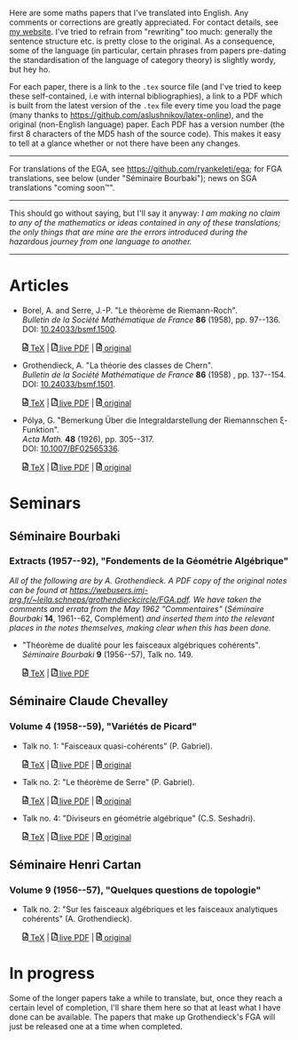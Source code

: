 Here are some maths papers that I've translated into English. Any comments or corrections are greatly appreciated. For contact details, see [my website](https://thosgood.com). I've tried to refrain from "rewriting" too much: generally the sentence structure etc. is pretty close to the original. As a consequence, some of the language (in particular, certain phrases from papers pre-dating the standardisation of the language of category theory) is slightly wordy, but hey ho.

For each paper, there is a link to the `.tex` source file (and I've tried to keep these self-contained, i.e with internal bibliographies), a link to a PDF which is built from the latest version of the `.tex` file every time you load the page (many thanks to <https://github.com/aslushnikov/latex-online>), and the original (non-English language) paper. Each PDF has a version number (the first 8 characters of the MD5 hash of the source code). This makes it easy to tell at a glance whether or not there have been any changes.

---

For translations of the EGA, see <https://github.com/ryankeleti/ega>; for FGA translations, see below (under "Séminaire Bourbaki"); news on SGA translations "coming soon&trade;".

---

This should go without saying, but I'll say it anyway: _I am making no claim to any of the mathematics or ideas contained in any of these translations; the only things that are mine are the errors introduced during the hazardous journey from one language to another._

---

# Articles

- Borel, A. and Serre, J.-P. "Le théorème de Riemann-Roch".
  <br/>
  _Bulletin de la Société Mathématique de France_ **86** (1958), pp. 97--136.
  <br/>
  DOI: [10.24033/bsmf.1500](https://www.doi.org/10.24033/bsmf.1500).
  <br/><br/>
  [<img alt="code-icon" src="images/file-code-regular.svg" height="14px"/> TeX](https://github.com/thosgood/translations/tree/master/bsmf-86/the-riemann-roch-theorem.tex)
  |
  [<img alt="pdf-icon" src="images/file-pdf-regular.svg" height="14px"/> live PDF](https://latexonline.cc/compile?git=https%3A%2F%2Fgithub.com%2Fthosgood%2Ftranslations&target=bsmf-86%2Fthe-riemann-roch-theorem.tex&command=pdflatex&trackId=1595524110173)
  |
  [<img alt="file-icon" src="images/file-alt-regular.svg" height="14px"/> original](http://www.numdam.org/item/?id=BSMF_1958__86__97_0)

- Grothendieck, A. "La théorie des classes de Chern".
  <br/>
  _Bulletin de la Société Mathématique de France_ **86** (1958) , pp. 137--154.
  <br/>
  DOI: [10.24033/bsmf.1501](https://www.doi.org/10.24033/bsmf.1501).
  <br/><br/>
  [<img alt="code-icon" src="images/file-code-regular.svg" height="14px"/> TeX](https://github.com/thosgood/translations/tree/master/bsmf-86/the-theory-of-chern-classes.tex)
  |
  [<img alt="pdf-icon" src="images/file-pdf-regular.svg" height="14px"/> live PDF](https://latexonline.cc/compile?git=https%3A%2F%2Fgithub.com%2Fthosgood%2Ftranslations&target=bsmf-86%2Fthe-theory-of-chern-classes.tex&command=pdflatex&trackId=1596040216373)
  |
  [<img alt="file-icon" src="images/file-alt-regular.svg" height="14px"/> original](https://www.doi.org/10.24033/bsmf.1501)

- Pólya, G. "Bemerkung Über die Integraldarstellung der Riemannschen ξ-Funktion".
  <br/>
  _Acta Math._ **48** (1926), pp. 305--317.
  <br/>
  DOI: [10.1007/BF02565336](https://doi.org/10.1007/BF02565336).
  <br/><br/>
  [<img alt="code-icon" src="images/file-code-regular.svg" height="14px"/> TeX](https://github.com/thosgood/translations/tree/master/am-48/integral-representation-xi-function.tex)
  |
  [<img alt="pdf-icon" src="images/file-pdf-regular.svg" height="14px"/> live PDF](https://latexonline.cc/compile?git=https%3A%2F%2Fgithub.com%2Fthosgood%2Ftranslations&target=am-48%2Fintegral-representation-xi-function.tex&command=pdflatex&trackId=1602774883000)
  |
  [<img alt="file-icon" src="images/file-alt-regular.svg" height="14px"/> original](https://doi.org/10.1007/BF02565336)


# Seminars


## Séminaire Bourbaki
### Extracts (1957--92), "Fondements de la Géométrie Algébrique"

_All of the following are by A. Grothendieck. A PDF copy of the original notes can be found at <https://webusers.imj-prg.fr/~leila.schneps/grothendieckcircle/FGA.pdf>._
_We have taken the comments and errata from the May 1962 "Commentaires"_ (_Séminaire Bourbaki_ **14**, 1961--62, Complément) _and inserted them into the relevant places in the notes themselves, making clear when this has been done._

- "Théorème de dualité pour les faisceaux algébriques cohérents".
  <br/>
  _Séminaire Bourbaki_ **9** (1956--57), Talk no. 149.
  <br/><br/>
  [<img alt="code-icon" src="images/file-code-regular.svg" height="14px"/> TeX](https://github.com/thosgood/translations/tree/master/fga/1-coherent-duality.tex)
  |
  [<img alt="pdf-icon" src="images/file-pdf-regular.svg" height="14px"/> live PDF](https://latexonline.cc/compile?git=https%3A%2F%2Fgithub.com%2Fthosgood%2Ftranslations&target=fga%2F1-coherent-duality.tex&command=pdflatex&trackId=1596585433215)

<!-- - "Géométrie formelle et géométrie algébrique".
  <br/>
  _Séminaire Bourbaki_ **11** (1958--59), Talk no. 182.
  <br/><br/>
  [<img alt="code-icon" src="images/file-code-regular.svg" height="14px"/> TeX](https://github.com/thosgood/translations/tree/master/fga/2-formal-geometry.tex)
  |
  [<img alt="pdf-icon" src="images/file-pdf-regular.svg" height="14px"/> live PDF](https://latexonline.cc/compile?git=https%3A%2F%2Fgithub.com%2Fthosgood%2Ftranslations&target=fga%2F2-formal-geometry.tex&command=pdflatex&trackId=1596585546758) -->

<!-- - "Technique de descente et théorèmes d'existence en géométrie algébrique. I. Généralités. Descente par morphismes fidèlement plats".
  <br/>
  _Séminaire Bourbaki_ **12** (1959--60), Talk no. 190.
  <br/><br/>
  [<img alt="code-icon" src="images/file-code-regular.svg" height="14px"/> TeX](https://github.com/thosgood/translations/tree/master/fga/3-descent-I.tex)
  |
  [<img alt="pdf-icon" src="images/file-pdf-regular.svg" height="14px"/> live PDF]() -->

<!-- - "Technique de descente et théorèmes d'existence en géométrie algébrique. II. Le théorème d'existence en théorie formelle des modules".
  <br/>
  _Séminaire Bourbaki_ **12** (1959--60), Talk no. 195.
  <br/><br/>
  [<img alt="code-icon" src="images/file-code-regular.svg" height="14px"/> TeX](https://github.com/thosgood/translations/tree/master/fga/3-descent-II.tex)
  |
  [<img alt="pdf-icon" src="images/file-pdf-regular.svg" height="14px"/> live PDF]() -->

<!-- - "Technique de descente et théorèmes d'existence en géométrie algébrique. III. Préschémas quotients".
  <br/>
  _Séminaire Bourbaki_ **13** (1960--61), Talk no. 212.
  <br/><br/>
  [<img alt="code-icon" src="images/file-code-regular.svg" height="14px"/> TeX](https://github.com/thosgood/translations/tree/master/fga/3-descent-III.tex)
  |
  [<img alt="pdf-icon" src="images/file-pdf-regular.svg" height="14px"/> live PDF]() -->

<!-- - "Technique de descente et théorèmes d'existence en géométrie algébrique. IV. Les schémas de Hilbert".
  <br/>
  _Séminaire Bourbaki_ **13** (1960--61), Talk no. 221.
  <br/><br/>
  [<img alt="code-icon" src="images/file-code-regular.svg" height="14px"/> TeX](https://github.com/thosgood/translations/tree/master/fga/3-descent-IV.tex)
  |
  [<img alt="pdf-icon" src="images/file-pdf-regular.svg" height="14px"/> live PDF]() -->

<!-- - "Technique de descente et théorèmes d'existence en géométrie algébrique. V. Les schémas de Picard. Théorèmes d'existence".
  <br/>
  _Séminaire Bourbaki_ **14** (1961--62), Talk no. 132.
  <br/><br/>
  [<img alt="code-icon" src="images/file-code-regular.svg" height="14px"/> TeX](https://github.com/thosgood/translations/tree/master/fga/3-descent-V.tex)
  |
  [<img alt="pdf-icon" src="images/file-pdf-regular.svg" height="14px"/> live PDF]() -->

<!-- - "Technique de descente et théorèmes d'existence en géométrie algébrique. VI. Les schémas de Picard. Propriétés générales".
  <br/>
  _Séminaire Bourbaki_ **14** (1961--62), Talk no. 136.
  <br/><br/>
  [<img alt="code-icon" src="images/file-code-regular.svg" height="14px"/> TeX](https://github.com/thosgood/translations/tree/master/fga/3-descent-VI.tex)
  |
  [<img alt="pdf-icon" src="images/file-pdf-regular.svg" height="14px"/> live PDF]() -->


## Séminaire Claude Chevalley
### Volume 4 (1958--59), "Variétés de Picard"

- Talk no. 1: "Faisceaux quasi-cohérents" (P. Gabriel).
  <br/><br/>
  [<img alt="code-icon" src="images/file-code-regular.svg" height="14px"/> TeX](https://github.com/thosgood/translations/tree/master/seminaire-claude-chevalley-4/1-quasi-coherent-sheaves.tex)
  |
  [<img alt="pdf-icon" src="images/file-pdf-regular.svg" height="14px"/> live PDF](https://latexonline.cc/compile?git=https%3A%2F%2Fgithub.com%2Fthosgood%2Ftranslations&target=seminaire-claude-chevalley-4%2F1-quasi-coherent-sheaves.tex&command=pdflatex&trackId=1596036033972)
  |
  [<img alt="file-icon" src="images/file-alt-regular.svg" height="14px"/> original](http://www.numdam.org/item/SCC_1958-1959__4__A1_0/)

- Talk no. 2: "Le théorème de Serre" (P. Gabriel).
  <br/><br/>
  [<img alt="code-icon" src="images/file-code-regular.svg" height="14px"/> TeX](https://github.com/thosgood/translations/tree/master/seminaire-claude-chevalley-4/2-serre's-theorem.tex)
  |
  [<img alt="pdf-icon" src="images/file-pdf-regular.svg" height="14px"/> live PDF](https://latexonline.cc/compile?git=https%3A%2F%2Fgithub.com%2Fthosgood%2Ftranslations&target=seminaire-claude-chevalley-4%2F2-serre%27s-theorem.tex&command=pdflatex&trackId=1596035916115)
  |
  [<img alt="file-icon" src="images/file-alt-regular.svg" height="14px"/> original](http://www.numdam.org/item/SCC_1958-1959__4__A2_0/)

- Talk no. 4: "Diviseurs en géométrie algébrique" (C.S. Seshadri).
  <br/><br/>
  [<img alt="code-icon" src="images/file-code-regular.svg" height="14px"/> TeX](https://github.com/thosgood/translations/tree/master/seminaire-claude-chevalley-4/4-divisors-in-algebraic-geometry.tex)
  |
  [<img alt="pdf-icon" src="images/file-pdf-regular.svg" height="14px"/> live PDF](https://latexonline.cc/compile?git=https%3A%2F%2Fgithub.com%2Fthosgood%2Ftranslations&target=seminaire-claude-chevalley-4%2F4-divisors-in-algebraic-geometry.tex&command=pdflatex&trackId=1596027138553)
  |
  [<img alt="file-icon" src="images/file-alt-regular.svg" height="14px"/> original](http://www.numdam.org/item/SCC_1958-1959__4__A4_0/)


## Séminaire Henri Cartan
### Volume 9 (1956--57), "Quelques questions de topologie"

- Talk no. 2: "Sur les faisceaux algébriques et les faisceaux analytiques cohérents" (A. Grothendieck).
  <br/><br/>
  [<img alt="code-icon" src="images/file-code-regular.svg" height="14px"/> TeX](https://github.com/thosgood/translations/tree/master/seminaire-henri-cartan-9/2-coherent-algebraic-analytic-sheaves.tex)
  |
  [<img alt="pdf-icon" src="images/file-pdf-regular.svg" height="14px"/> live PDF](https://latexonline.cc/compile?git=https%3A%2F%2Fgithub.com%2Fthosgood%2Ftranslations&target=seminaire-henri-cartan-9%2F2-coherent-algebraic-analytic-sheaves.tex&command=pdflatex&trackId=1595524113730)
  |
  [<img alt="file-icon" src="images/file-alt-regular.svg" height="14px"/> original](http://www.numdam.org/item/SHC_1956-1957__9__A2_0/)


# In progress

Some of the longer papers take a while to translate, but, once they reach a certain level of completion, I'll share them here so that at least what I have done can be available. The papers that make up Grothendieck's FGA will just be released one at a time when completed.

<!--
- Hilbert, D. "Ueber die Darstellung definiter Formen als Summen von Formenquadraten".
  <br/>
  _Mathematische Annalen_ **32** (1888), pp. 342–350.
  <br/>
  <http://eudml.org/doc/157385>.
  <br/><br/>
  [<img alt="code-icon" src="images/file-code-regular.svg" height="14px"/> TeX](https://github.com/thosgood/translations/tree/master/_in-progress/ma-32/sum-of-squares.tex)
  |
  [<img alt="pdf-icon" src="images/file-pdf-regular.svg" height="14px"/> live PDF]()
  |
  [<img alt="file-icon" src="images/file-alt-regular.svg" height="14px"/> original](http://eudml.org/doc/157385)
-->

<!--
- Brion, M. and Procesi, C. "Action d'un tore dans une variété projective".
  <br/>
  In _Operator algebras, unitary representations, enveloping algebras, and invariant theory (Paris, 1989)_, Birkhäuser Boston, Progress in mathematics **92** (1990), pp. 509–539.
  <br/>
  <https://mathscinet.ams.org/mathscinet-getitem?mr=1103602>.
  <br/><br/>
  [<img alt="code-icon" src="images/file-code-regular.svg" height="14px"/> TeX](https://github.com/thosgood/translations/tree/master/_in-progress/pm-92/action-of-a-torus-in-a-projective-variety.tex)
  |
  [<img alt="pdf-icon" src="images/file-pdf-regular.svg" height="14px"/> live PDF]()
-->

<!-- - Deligne, P. _Equations Différentielles à Points Singuliers Réguliers._
  <br/>
  Springer-Verlag, Lecture Notes in Mathematics **163** (1970).
  <br/>
  <https://publications.ias.edu/node/355>
  <br/><br/>
  [<img alt="code-icon" src="images/file-code-regular.svg" height="14px"/> TeX](https://github.com/thosgood/translations/tree/master/_in-progress/lnm-163/de-regular-singular-points.tex)
  |
  [<img alt="pdf-icon" src="images/file-pdf-regular.svg" height="14px"/> live PDF]()
  |
  [<img alt="file-icon" src="images/file-alt-regular.svg" height="14px"/> original](https://publications.ias.edu/node/355) -->

<!-- - Deligne, P. "Le Groupe Fondamental de la Droite Projective Moins Trois Points".
  <br/>
  In _Galois Groups over $\mathbb{Q}$_, Springer-Verlag, Mathematical Sciences Research Institute Publications **16** (1989), pp. 79--297.
  <br/>
  DOI: [10.1007/978-1-4613-9649-9_3](https://doi.org/10.1007/978-1-4613-9649-9_3)
  </br><br/>
  [<img alt="code-icon" src="images/file-code-regular.svg" height="14px"/> TeX](https://github.com/thosgood/translations/tree/master/_in-progress/msrip-16/projective-line-minus-three-points.tex)
  |
  [<img alt="pdf-icon" src="images/file-pdf-regular.svg" height="14px"/> live PDF]()
  |
  [<img alt="file-icon" src="images/file-alt-regular.svg" height="14px"/> original](http://publications.ias.edu/node/407) -->

<!--
- Grauert, H. "Über Modifikationen und exzeptionelle analytische Mengen".
  <br/>
  _Math. Ann._ **146** (1962), pp. 331--368.
  <br/><http://eudml.org/doc/160940>
  <br/><br/>
  [<img alt="code-icon" src="images/file-code-regular.svg" height="14px"/> TeX](https://github.com/thosgood/translations/tree/master/_in-progress/ma-146/exceptional-analytic-sets.tex)
  |
  [<img alt="pdf-icon" src="images/file-pdf-regular.svg" height="14px"/> live PDF](https://latexonline.cc/compile?git=https%3A%2F%2Fgithub.com%2Fthosgood%2Ftranslations&target=ma-146%2Fexceptional-analytic-sets.tex&command=pdflatex&trackId=1596040221056)
  |
  [<img alt="file-icon" src="images/file-alt-regular.svg" height="14px"/> original](http://eudml.org/doc/160940)
-->

<!--
- Grothendieck, A. "Résumé des résultats essentiels dans la théorie des produits tensoriels topologiques et des espaces nucléaires".
  <br/>
  _Annales de l'institut Fourier_ **4** (1952), pp. 73--112.
  <br/>
  <http://www.numdam.org/item/?id=AIF_1952__4__73_0>
  <br/><br/>
  [<img alt="code-icon" src="images/file-code-regular.svg" height="14px"/> TeX](https://github.com/thosgood/translations/tree/master/_in-progress/aif-4/topological-tensor-nuclear-spaces.tex)
  |
  [<img alt="pdf-icon" src="images/file-pdf-regular.svg" height="14px"/> live PDF]()
  |
  [<img alt="file-icon" src="images/file-alt-regular.svg" height="14px"/> original](http://www.numdam.org/item/?id=AIF_1952__4__73_0)
-->

<!-- icons from fontawesome.com under [their licence](https://fontawesome.com/license). -->
